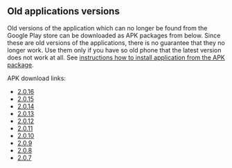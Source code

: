 ## Old applications versions

Old versions of the application which can no longer be found from the Google Play store can be downloaded as APK packages from below. 
Since these are old versions of the applications, there is no guarantee that they no longer work. Use them only if you have so old phone that the 
latest version does not work at all. See [instructions how to install application from the APK package](https://www.androidauthority.com/how-to-install-apks-31494/).

APK download links:
* [2.0.16](old-apks/24.apk)
* [2.0.15](old-apks/23.apk)
* [2.0.14](old-apks/22.apk)
* [2.0.13](old-apks/21.apk)
* [2.0.12](old-apks/20.apk)
* [2.0.11](old-apks/19.apk)
* [2.0.10](old-apks/18.apk)
* [2.0.9](old-apks/17.apk)
* [2.0.8](old-apks/16.apk)
* [2.0.7](old-apks/15.apk)
